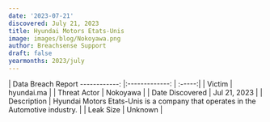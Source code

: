 ```yaml
---
date: '2023-07-21'
discovered: July 21, 2023
title: Hyundai Motors Etats-Unis
image: images/blog/Nokoyawa.png
author: Breachsense Support
draft: false
yearmonths: 2023/july
---
```



| Data Breach Report
------------:     |:-------------:    | :-----:|
| Victim      | hyundai.ma      | 
| Threat Actor      | Nokoyawa      | 
| Date Discovered      | Jul 21, 2023      | 
| Description      | Hyundai Motors Etats-Unis is a company that operates in the Automotive industry.      | 
| Leak Size      | Unknown      | 


